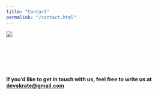 ```yaml
---
title: "Contact"
permalink: "/contact.html"
---
```

<img class="con-logo" src="{{site.baseurl}}/assets/images/contact.jpg"><br><br><br><br><br><br>

#### **If you’d like to get in touch with us, feel free to write us at** <bold><a href="mailto:devskrate@gmail.com">devskrate@gmail.com</a></bold>
<br><br><br><br><br><br>
